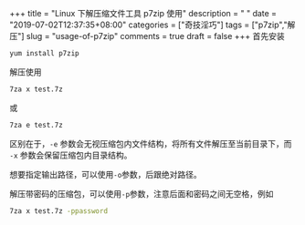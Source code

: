 +++
title = "Linux 下解压缩文件工具 p7zip 使用"
description = " "
date = "2019-07-02T12:37:35+08:00"
categories = ["奇技淫巧"]
tags = ["p7zip","解压"]
slug = "usage-of-p7zip"
comments = true
draft = false
+++
首先安装

```bash
yum install p7zip
```

解压使用

```bash
7za x test.7z
```

或

```bash
7za e test.7z
```

区别在于，`-e` 参数会无视压缩包内文件结构，将所有文件解压至当前目录下，而 `-x` 参数会保留压缩包内目录结构。

想要指定输出路径，可以使用`-o`参数，后跟绝对路径。

解压带密码的压缩包，可以使用`-p`参数，注意后面和密码之间无空格，例如

```bash
7za x test.7z -ppassword
```